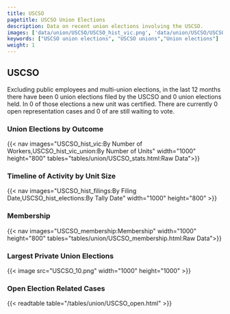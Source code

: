 ```yaml
---
title: USCSO
pagetitle: USCSO Union Elections
description: Data on recent union elections involving the USCSO.
images: ['data/union/USCSO/USCSO_hist_vic.png', 'data/union/USCSO/USCSO_hist_size.png', 'data/union/USCSO/USCSO_10.png']
keywords: ["USCSO union elections", "USCSO unions","Union elections"]
weight: 1
---
```

##  USCSO

Excluding public employees and multi-union elections, in the last 12 months there have been 0 union elections filed by the USCSO and 0 union elections held. In 0 of those elections a new unit was certified. There are currently 0 open representation cases and 0 of are still waiting to vote.

### Union Elections by Outcome
{{< nav images="USCSO_hist_vic:By Number of Workers,USCSO_hist_vic_union:By Number of Units" width="1000" height="800" tables="tables/union/USCSO_stats.html:Raw Data">}}

### Timeline of Activity by Unit Size
{{< nav images="USCSO_hist_filings:By Filing Date,USCSO_hist_elections:By Tally Date" width="1000" height="800" >}}

### Membership
{{< nav images="USCSO_membership:Membership" width="1000" height="800" tables="tables/union/USCSO_membership.html:Raw Data">}}

### Largest Private Union Elections
{{< image src="USCSO_10.png" width="1000" height="1000"  >}}

### Open Election Related Cases
{{< readtable table="/tables/union/USCSO_open.html" >}}

